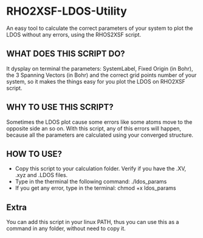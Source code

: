 # RHO2XSF-LDOS-Utility
An easy tool to calculate the correct parameters of your system to plot the LDOS without any errors, using the RHOS2XSF script.

## WHAT DOES THIS SCRIPT DO? 
It dysplay on terminal the parameters: SystemLabel, Fixed Origin (in Bohr), the 3 Spanning Vectors (in Bohr) and the correct grid points number of your system, so it makes the things easy for you plot the LDOS on RHO2XSF script.

## WHY TO USE THIS SCRIPT?
Sometimes the LDOS plot cause some errors like some atoms move to the opposite side an so on. With this script, any of this errors will happen, because all the parameters are calculated using your converged structure.

## HOW TO USE?
- Copy this script to your calculation folder. Verify if you have the .XV, .xyz and .LDOS files.
- Type in the therminal the following command: ./ldos_params
- If you get any error, type in the terminal: chmod +x ldos_params

## Extra

You can add this script in your linux PATH, thus you can use this as a command in any folder, without need to copy it.
